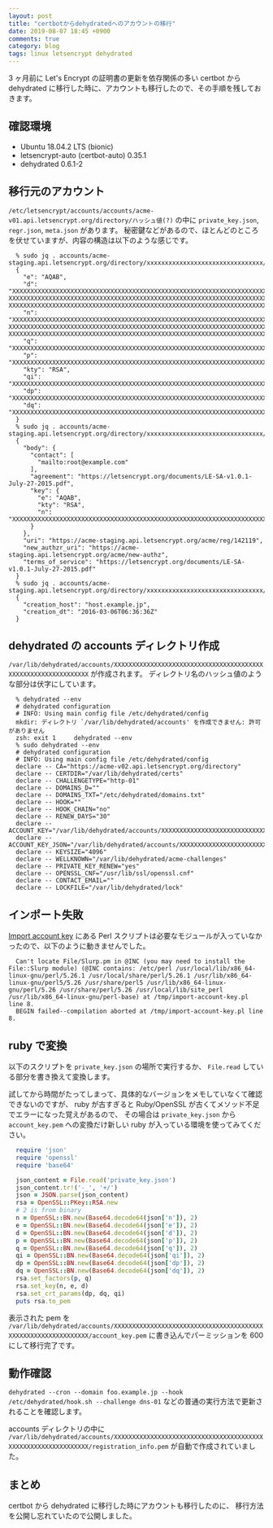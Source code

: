 ```yaml
---
layout: post
title: "certbotからdehydratedへのアカウントの移行"
date: 2019-08-07 18:45 +0900
comments: true
category: blog
tags: linux letsencrypt dehydrated
---
```

3 ヶ月前に Let's Encrypt の証明書の更新を依存関係の多い certbot から dehydrated に移行した時に、アカウントも移行したので、その手順を残しておきます。

<!--more-->

## 確認環境

- Ubuntu 18.04.2 LTS (bionic)
- letsencrypt-auto (certbot-auto) 0.35.1
- dehydrated 0.6.1-2

## 移行元のアカウント

`/etc/letsencrypt/accounts/accounts/acme-v01.api.letsencrypt.org/directory/ハッシュ値(?)` の中に `private_key.json`, `regr.json`, `meta.json` があります。
秘密鍵などがあるので、ほとんどのところを伏せていますが、内容の構造は以下のような感じです。

```
  % sudo jq . accounts/acme-staging.api.letsencrypt.org/directory/xxxxxxxxxxxxxxxxxxxxxxxxxxxxxxxx/private_key.json
  {
    "e": "AQAB",
    "d": "XXXXXXXXXXXXXXXXXXXXXXXXXXXXXXXXXXXXXXXXXXXXXXXXXXXXXXXXXXXXXXXXXXXXXXXXXXXXXXXXXXXXXXXXXXXXXXXXXXXXXXXXXXXXXXXXXXXXXXXXXX
XXXXXXXXXXXXXXXXXXXXXXXXXXXXXXXXXXXXXXXXXXXXXXXXXXXXXXXXXXXXXXXXXXXXXXXXXXXXXXXXXXXXXXXXXXXXXXXXXXXXXXXXXXXXXXXXXXXXXXXXXXXXXXXXXXXX
XXXXXXXXXXXXXXXXXXXXXXXXXXXXXXXXXXXXXXXXXXXXXXXXXXXXXXXXXXXXXXXXXXXXXXXXXXXXXXXXXXXXXXXX",
    "n": "XXXXXXXXXXXXXXXXXXXXXXXXXXXXXXXXXXXXXXXXXXXXXXXXXXXXXXXXXXXXXXXXXXXXXXXXXXXXXXXXXXXXXXXXXXXXXXXXXXXXXXXXXXXXXXXXXXXXXXXXXX
XXXXXXXXXXXXXXXXXXXXXXXXXXXXXXXXXXXXXXXXXXXXXXXXXXXXXXXXXXXXXXXXXXXXXXXXXXXXXXXXXXXXXXXXXXXXXXXXXXXXXXXXXXXXXXXXXXXXXXXXXXXXXXXXXXXX
XXXXXXXXXXXXXXXXXXXXXXXXXXXXXXXXXXXXXXXXXXXXXXXXXXXXXXXXXXXXXXXXXXXXXXXXXXXXXXXXXXXXXXXX",
    "q": "XXXXXXXXXXXXXXXXXXXXXXXXXXXXXXXXXXXXXXXXXXXXXXXXXXXXXXXXXXXXXXXXXXXXXXXXXXXXXXXXXXXXXXXXXXXXXXXXXXXXXXXXXXXXXXXXXXXXXXXXXXXXXXXXXXXXXXXXXXXXXXXXXXXXXXXXXXXXXXXXXXXXXXXXXXX",
    "p": "XXXXXXXXXXXXXXXXXXXXXXXXXXXXXXXXXXXXXXXXXXXXXXXXXXXXXXXXXXXXXXXXXXXXXXXXXXXXXXXXXXXXXXXXXXXXXXXXXXXXXXXXXXXXXXXXXXXXXXXXXXXXXXXXXXXXXXXXXXXXXXXXXXXXXXXXXXXXXXXXXXXXXXXXXXX",
    "kty": "RSA",
    "qi": "XXXXXXXXXXXXXXXXXXXXXXXXXXXXXXXXXXXXXXXXXXXXXXXXXXXXXXXXXXXXXXXXXXXXXXXXXXXXXXXXXXXXXXXXXXXXXXXXXXXXXXXXXXXXXXXXXXXXXXXXXXXXXXXXXXXXXXXXXXXXXXXXXXXXXXXXXXXXXXXXXXXXXXXXXXX",
    "dp": "XXXXXXXXXXXXXXXXXXXXXXXXXXXXXXXXXXXXXXXXXXXXXXXXXXXXXXXXXXXXXXXXXXXXXXXXXXXXXXXXXXXXXXXXXXXXXXXXXXXXXXXXXXXXXXXXXXXXXXXXXXXXXXXXXXXXXXXXXXXXXXXXXXXXXXXXXXXXXXXXXXXXXXXXXXX",
    "dq": "XXXXXXXXXXXXXXXXXXXXXXXXXXXXXXXXXXXXXXXXXXXXXXXXXXXXXXXXXXXXXXXXXXXXXXXXXXXXXXXXXXXXXXXXXXXXXXXXXXXXXXXXXXXXXXXXXXXXXXXXXXXXXXXXXXXXXXXXXXXXXXXXXXXXXXXXXXXXXXXXXXXXXXXXXXX"
  }
  % sudo jq . accounts/acme-staging.api.letsencrypt.org/directory/xxxxxxxxxxxxxxxxxxxxxxxxxxxxxxxx/regr.json
  {
    "body": {
      "contact": [
        "mailto:root@example.com"
      ],
      "agreement": "https://letsencrypt.org/documents/LE-SA-v1.0.1-July-27-2015.pdf",
      "key": {
        "e": "AQAB",
        "kty": "RSA",
        "n": "XXXXXXXXXXXXXXXXXXXXXXXXXXXXXXXXXXXXXXXXXXXXXXXXXXXXXXXXXXXXXXXXXXXXXXXXXXXXXXXXXXXXXXXXXXXXXXXXXXXXXXXXXXXXXXXXXXXXXXXXXXXXXXXXXXXXXXXXXXXXXXXXXXXXXXXXXXXXXXXXXXXXXXXXXXXXXXXXXXXXXXXXXXXXXXXXXXXXXXXXXXXXXXXXXXXXXXXXXXXXXXXXXXXXXXXXXXXXXXXXXXXXXXXXXXXXXXXXXXXXXXXXXXXXXXXXXXXXXXXXXXXXXXXXXXXXXXXXXXXXXXXXXXXXXXXXXXXXXXXXXXXXXXXXXXXXXXXXXXXXXX"
      }
    },
    "uri": "https://acme-staging.api.letsencrypt.org/acme/reg/142119",
    "new_authzr_uri": "https://acme-staging.api.letsencrypt.org/acme/new-authz",
    "terms_of_service": "https://letsencrypt.org/documents/LE-SA-v1.0.1-July-27-2015.pdf"
  }
  % sudo jq . accounts/acme-staging.api.letsencrypt.org/directory/xxxxxxxxxxxxxxxxxxxxxxxxxxxxxxxx/meta.json
  {
    "creation_host": "host.example.jp",
    "creation_dt": "2016-03-06T06:36:36Z"
  }
```

## dehydrated の accounts ディレクトリ作成

`/var/lib/dehydrated/accounts/XXXXXXXXXXXXXXXXXXXXXXXXXXXXXXXXXXXXXXXXXXXXXXXXXXXXXXXXXXXXXXX` が作成されます。
ディレクトリ名のハッシュ値のような部分は伏字にしています。

```
  % dehydrated --env
  # dehydrated configuration
  # INFO: Using main config file /etc/dehydrated/config
  mkdir: ディレクトリ `/var/lib/dehydrated/accounts' を作成できません: 許可がありません
  zsh: exit 1     dehydrated --env
  % sudo dehydrated --env
  # dehydrated configuration
  # INFO: Using main config file /etc/dehydrated/config
  declare -- CA="https://acme-v02.api.letsencrypt.org/directory"
  declare -- CERTDIR="/var/lib/dehydrated/certs"
  declare -- CHALLENGETYPE="http-01"
  declare -- DOMAINS_D=""
  declare -- DOMAINS_TXT="/etc/dehydrated/domains.txt"
  declare -- HOOK=""
  declare -- HOOK_CHAIN="no"
  declare -- RENEW_DAYS="30"
  declare -- ACCOUNT_KEY="/var/lib/dehydrated/accounts/XXXXXXXXXXXXXXXXXXXXXXXXXXXXXXXXXXXXXXXXXXXXXXXXXXXXXXXXXXXXXXX/account_key.pem"
  declare -- ACCOUNT_KEY_JSON="/var/lib/dehydrated/accounts/XXXXXXXXXXXXXXXXXXXXXXXXXXXXXXXXXXXXXXXXXXXXXXXXXXXXXXXXXXXXXXX/registration_info.json"
  declare -- KEYSIZE="4096"
  declare -- WELLKNOWN="/var/lib/dehydrated/acme-challenges"
  declare -- PRIVATE_KEY_RENEW="yes"
  declare -- OPENSSL_CNF="/usr/lib/ssl/openssl.cnf"
  declare -- CONTACT_EMAIL=""
  declare -- LOCKFILE="/var/lib/dehydrated/lock"
```

## インポート失敗

[Import account key](https://github.com/lukas2511/dehydrated/wiki/Import-from-official-letsencrypt-client#import-account-key)
にある Perl スクリプトは必要なモジュールが入っていなかったので、以下のように動きませんでした。

```
  Can't locate File/Slurp.pm in @INC (you may need to install the File::Slurp module) (@INC contains: /etc/perl /usr/local/lib/x86_64-linux-gnu/perl/5.26.1 /usr/local/share/perl/5.26.1 /usr/lib/x86_64-linux-gnu/perl5/5.26 /usr/share/perl5 /usr/lib/x86_64-linux-gnu/perl/5.26 /usr/share/perl/5.26 /usr/local/lib/site_perl /usr/lib/x86_64-linux-gnu/perl-base) at /tmp/import-account-key.pl line 8.
  BEGIN failed--compilation aborted at /tmp/import-account-key.pl line 8.
```

## ruby で変換

以下のスクリプトを `private_key.json` の場所で実行するか、
`File.read` している部分を書き換えて変換します。

試してから時間がたってしまって、具体的なバージョンをメモしていなくて確認できないのですが、
ruby が古すぎると Ruby/OpenSSL が古くてメソッド不足でエラーになった覚えがあるので、
その場合は `private_key.json` から `account_key.pem` への変換だけ新しい ruby が入っている環境を使ってみてください。

```ruby
  require 'json'
  require 'openssl'
  require 'base64'

  json_content = File.read('private_key.json')
  json_content.tr!('-_', '+/')
  json = JSON.parse(json_content)
  rsa = OpenSSL::PKey::RSA.new
  # 2 is from binary
  n = OpenSSL::BN.new(Base64.decode64(json['n']), 2)
  e = OpenSSL::BN.new(Base64.decode64(json['e']), 2)
  d = OpenSSL::BN.new(Base64.decode64(json['d']), 2)
  p = OpenSSL::BN.new(Base64.decode64(json['p']), 2)
  q = OpenSSL::BN.new(Base64.decode64(json['q']), 2)
  qi = OpenSSL::BN.new(Base64.decode64(json['qi']), 2)
  dp = OpenSSL::BN.new(Base64.decode64(json['dp']), 2)
  dq = OpenSSL::BN.new(Base64.decode64(json['dq']), 2)
  rsa.set_factors(p, q)
  rsa.set_key(n, e, d)
  rsa.set_crt_params(dp, dq, qi)
  puts rsa.to_pem
```

表示された pem を
`/var/lib/dehydrated/accounts/XXXXXXXXXXXXXXXXXXXXXXXXXXXXXXXXXXXXXXXXXXXXXXXXXXXXXXXXXXXXXXX/account_key.pem`
に書き込んでパーミッションを 600 にして移行完了です。

## 動作確認

`dehydrated --cron --domain foo.example.jp --hook /etc/dehydrated/hook.sh --challenge dns-01` などの普通の実行方法で更新されることを確認します。

accounts ディレクトリの中に
`/var/lib/dehydrated/accounts/XXXXXXXXXXXXXXXXXXXXXXXXXXXXXXXXXXXXXXXXXXXXXXXXXXXXXXXXXXXXXXX/registration_info.pem`
が自動で作成されていました。

## まとめ

certbot から dehydrated に移行した時にアカウントも移行したのに、
移行方法を公開し忘れていたので公開しました。
